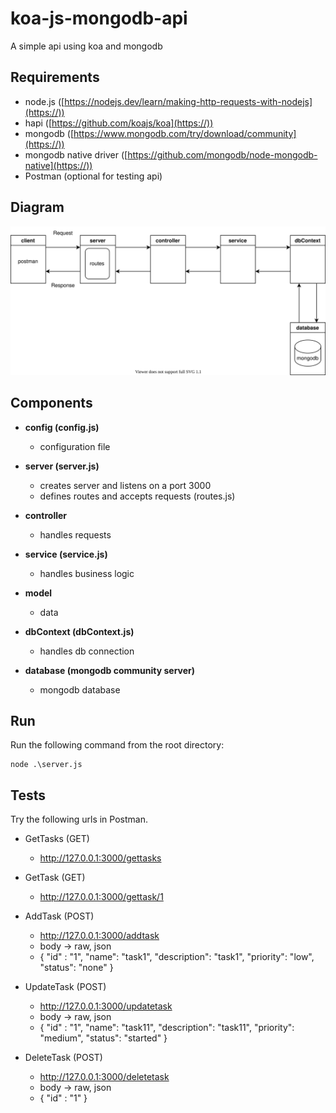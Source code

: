 # koa-js-mongodb-api

A simple api using koa and mongodb

## Requirements

* node.js ([https://nodejs.dev/learn/making-http-requests-with-nodejs](https://))
* hapi ([https://github.com/koajs/koa](https://))
* mongodb ([https://www.mongodb.com/try/download/community](https://))
* mongodb native driver ([https://github.com/mongodb/node-mongodb-native](https://))
* Postman (optional for testing api)

## Diagram

![Alt text](./diagram.svg)

## Components

* **config (config.js)**

  - configuration file

* **server (server.js)**

  - creates server and listens on a port 3000
  - defines routes and accepts requests (routes.js)
* **controller**

  - handles requests
* **service (service.js)**

  - handles business logic
* **model**

  - data
* **dbContext (dbContext.js)**

  - handles db connection
* **database (mongodb community server)**

  - mongodb database 

## Run

Run the following command from the root directory:

```
node .\server.js
```

## Tests

Try the following urls in Postman.

* GetTasks (GET)

  * http://127.0.0.1:3000/gettasks
* GetTask (GET)

  * http://127.0.0.1:3000/gettask/1
* AddTask (POST)

  * http://127.0.0.1:3000/addtask
  * body -> raw, json
  * { "id" : "1", "name": "task1", "description": "task1", "priority": "low", "status": "none" }
* UpdateTask (POST)

  * http://127.0.0.1:3000/updatetask
  * body -> raw, json
  * { "id" : "1", "name": "task11", "description": "task11", "priority": "medium", "status": "started" }
* DeleteTask (POST)

  * http://127.0.0.1:3000/deletetask
  * body -> raw, json
  * { "id" : "1" }
